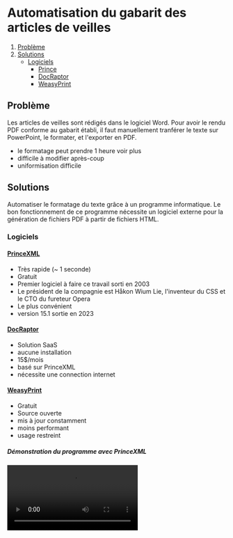# Automatisation du gabarit des articles de veilles

1. [Problème](#problème)
2. [Solutions](#solutions)
    - [Logiciels](#logiciels)
        - [Prince](#princexml)
        - [DocRaptor](#docraptor)
        - [WeasyPrint](#weasyprint)

## Problème
Les articles de veilles sont rédigés dans le logiciel Word. Pour avoir le rendu PDF conforme au gabarit établi, il faut manuellement tranférer le texte sur PowerPoint, le formater, et l'exporter en PDF.

- le formatage peut prendre 1 heure voir plus
- difficile à modifier après-coup
- uniformisation difficile

## Solutions

Automatiser le formatage du texte grâce à un programme informatique. Le bon fonctionnement de ce programme nécessite un logiciel externe pour la génération de fichiers PDF à partir de fichiers HTML.

### Logiciels

#### [PrinceXML](https://www.princexml.com)
- Très rapide (~ 1 seconde)
- Gratuit
- Premier logiciel à faire ce travail sorti en 2003
- Le président de la compagnie est Håkon Wium Lie, l'inventeur du CSS et le CTO du fureteur Opera
- Le plus convénient
- version 15.1 sortie en 2023

#### [DocRaptor](https://docraptor.com)
- Solution SaaS 
- aucune installation
- 15$/mois
- basé sur PrinceXML
- nécessite une connection internet

#### [WeasyPrint](https://weasyprint.org)
- Gratuit
- Source ouverte
- mis à jour constamment
- moins performant
- usage restreint

##### Démonstration du programme avec PrinceXML

<video controls>
    <source src="./demo_prince.mp4" type="video/mp4">
</video>